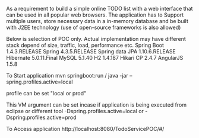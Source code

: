 As a requirement to build a simple online TODO list with a web interface that can be used in
all popular web browsers. The application has to Support multiple users, store necessary
data in a in-memory database and be built with J2EE technology (use of open-source
frameworks is also allowed)


Below is selection of POC only. Actual implementation may have different stack depend of size, traffic, load, performance etc.
Spring Boot 1.4.3.RELEASE
Spring 4.3.5.RELEASE 
Spring data JPA 1.10.6.RELEASE 
Hibernate 5.0.11.Final 
MySQL 5.1.40 
H2 1.4.187
Hikari CP 2.4.7 
AngularJS 1.5.8

To Start application
mvn springboot:run / java -jar <jar file name from target> –spring.profiles.active=local

profile can be set "local or prod"

This VM argument can be set incase if application is being executed from eclipse or different tool
-Dspring.profiles.active=local or -Dspring.profiles.active=prod

To Access application
http://localhost:8080/TodoServicePOC/#/
